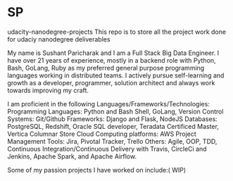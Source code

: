 # SP

udacity-nanodegree-projects
This repo is to store all the project work done for udaciy nanodegree deliverables

My name is Sushant Paricharak and I am a Full Stack Big Data Engineer. I have over 21 years of experience, mostly in a backend role with Python, Bash, GoLang, Ruby as my preferred general purpose programming languages working in distributed teams. I actively pursue self-learning and growth as a developer, programmer, solution architect and always work towards improving my craft.

I am proficient in the following Languages/Frameworks/Technologies:
Programming Languages: Python and Bash Shell, GoLang, Version Control Systems: Git/Github Frameworks: Django and Flask, NodeJS Databases: PostgreSQL, Redshift, Oracle SQL developer, Teradata Certificed Master, Vertica Columnar Store Cloud Computing platforms: AWS Project Management Tools: Jira, Pivotal Tracker, Trello Others: Agile, OOP, TDD, Continuous Integration/Continuous Delivery with Travis, CircleCi and Jenkins, Apache Spark, and Apache Airflow.

Some of my passion projects I have worked on include:( WIP)
